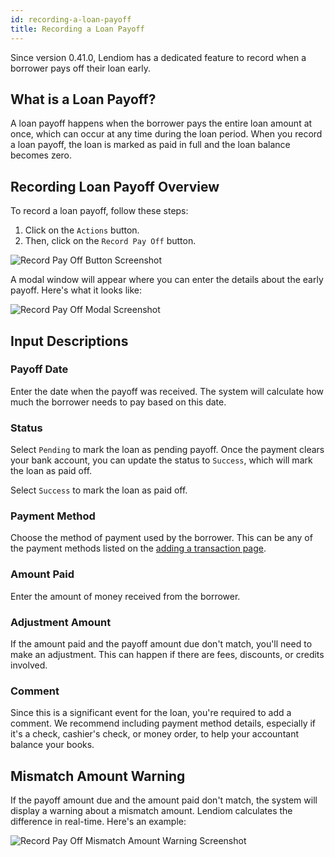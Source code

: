 ```yaml
---
id: recording-a-loan-payoff
title: Recording a Loan Payoff
---
```


Since version 0.41.0, Lendiom has a dedicated feature to record when a borrower pays off their loan early.

## What is a Loan Payoff?
A loan payoff happens when the borrower pays the entire loan amount at once, which can occur at any time during the loan period.
When you record a loan payoff, the loan is marked as paid in full and the loan balance becomes zero.

## Recording Loan Payoff Overview

To record a loan payoff, follow these steps:

1. Click on the `Actions` button.
2. Then, click on the `Record Pay Off` button.

![Record Pay Off Button Screenshot](/img/docs/app/guides/recording-loan-payoff/record-payoff-button.png)

A modal window will appear where you can enter the details about the early payoff. Here's what it looks like:

![Record Pay Off Modal Screenshot](/img/docs/app/guides/recording-loan-payoff/record-payoff-modal.png)

## Input Descriptions

### Payoff Date
Enter the date when the payoff was received.
The system will calculate how much the borrower needs to pay based on this date.

### Status
Select `Pending` to mark the loan as pending payoff.
Once the payment clears your bank account, you can update the status to `Success`, which will mark the loan as paid off.

Select `Success` to mark the loan as paid off.

### Payment Method
Choose the method of payment used by the borrower. This can be any of the payment methods listed on the [adding a transaction page](./adding-a-transaction#input-payment-method).

### Amount Paid
Enter the amount of money received from the borrower.

### Adjustment Amount
If the amount paid and the payoff amount due don't match, you'll need to make an adjustment.
This can happen if there are fees, discounts, or credits involved.

### Comment
Since this is a significant event for the loan, you're required to add a comment.
We recommend including payment method details, especially if it's a check, cashier's check, or money order, to help your accountant balance your books.

## Mismatch Amount Warning
If the payoff amount due and the amount paid don't match, the system will display a warning about a mismatch amount.
Lendiom calculates the difference in real-time.
Here's an example:

![Record Pay Off Mismatch Amount Warning Screenshot](/img/docs/app/guides/recording-loan-payoff/record-payoff-mismatch.png)
